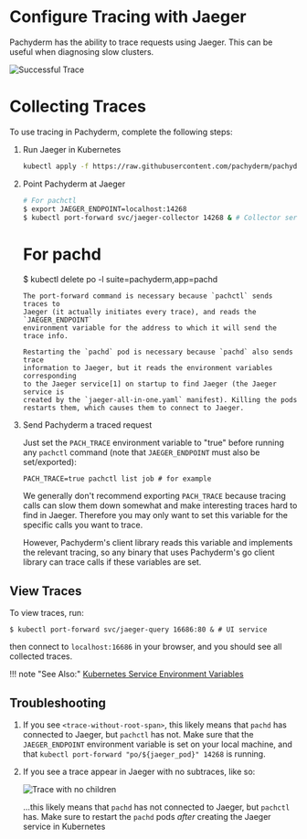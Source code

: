 # Configure Tracing with Jaeger

Pachyderm has the ability to trace requests using Jaeger. This can be useful
when diagnosing slow clusters.

![Successful Trace](../../assets/images/healthy.png)

# Collecting Traces

To use tracing in Pachyderm, complete the following steps:

1. Run Jaeger in Kubernetes

    ```bash
    kubectl apply -f https://raw.githubusercontent.com/pachyderm/pachyderm/master/etc/deploy/tracing/jaeger-all-in-one.yaml
    ```

2. Point Pachyderm at Jaeger

    ```bash
    # For pachctl
    $ export JAEGER_ENDPOINT=localhost:14268
    $ kubectl port-forward svc/jaeger-collector 14268 & # Collector service
    ```


    # For pachd
    $ kubectl delete po -l suite=pachyderm,app=pachd
    ```
    The port-forward command is necessary because `pachctl` sends traces to
    Jaeger (it actually initiates every trace), and reads the `JAEGER_ENDPOINT`
    environment variable for the address to which it will send the trace info.

    Restarting the `pachd` pod is necessary because `pachd` also sends trace
    information to Jaeger, but it reads the environment variables corresponding
    to the Jaeger service[1] on startup to find Jaeger (the Jaeger service is
    created by the `jaeger-all-in-one.yaml` manifest). Killing the pods
    restarts them, which causes them to connect to Jaeger.

3. Send Pachyderm a traced request

    Just set the `PACH_TRACE` environment variable to "true" before running any
    `pachctl` command (note that `JAEGER_ENDPOINT` must also be set/exported):

    ```
    PACH_TRACE=true pachctl list job # for example
    ```

    We generally don't recommend exporting `PACH_TRACE` because tracing calls
    can slow them down somewhat and make interesting traces hard to find in
    Jaeger. Therefore you may only want to set this variable for the specific
    calls you want to trace.

    However, Pachyderm's client library reads this variable and implements the
    relevant tracing, so any binary that uses Pachyderm's go client library can
    trace calls if these variables are set.

## View Traces

To view traces, run:

```
$ kubectl port-forward svc/jaeger-query 16686:80 & # UI service

```

then connect to `localhost:16686` in your browser, and you should see all
collected traces.

!!! note "See Also:"
[Kubernetes Service Environment Variables](https://kubernetes.io/docs/concepts/services-networking/service/#environment-variables)

## Troubleshooting

1. If you see `<trace-without-root-span>`, this likely means that `pachd` has
   connected to Jaeger, but `pachctl` has not. Make sure that the
   `JAEGER_ENDPOINT` environment variable is set on your local machine, and that
   `kubectl port-forward "po/${jaeger_pod}" 14268` is running.

2. If you see a trace appear in Jaeger with no subtraces, like so:

    ![Trace with no children](../../assets/images/no-traces.png)

    ...this likely means that `pachd` has not connected to Jaeger, but `pachctl`
    has. Make sure to restart the `pachd` pods _after_ creating the Jaeger
    service in Kubernetes
